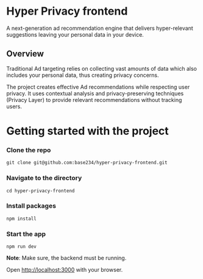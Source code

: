 # Hyper Privacy frontend

A next-generation ad recommendation engine that delivers hyper-relevant suggestions leaving your personal data in your device.

## Overview

Traditional Ad targeting relies on collecting vast amounts of data which also includes your personal data, thus creating privacy concerns.

The project creates effective Ad recommendations while respecting user privacy. It uses contextual analysis and privacy-preserving techniques (Privacy Layer) to provide relevant recommendations without tracking users.

# Getting started with the project

### Clone the repo
```
git clone git@github.com:base234/hyper-privacy-frontend.git
```

### Navigate to the directory
```
cd hyper-privacy-frontend
```

### Install packages
```
npm install
```

### Start the app
```
npm run dev
```

**Note**: Make sure, the backend must be running.

Open [http://localhost:3000](http://localhost:3000) with your browser.

